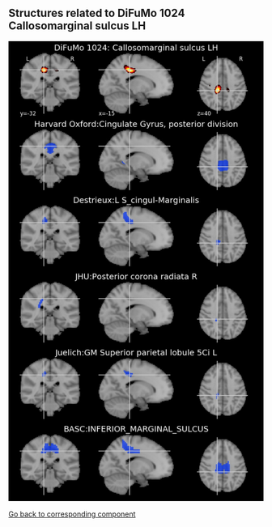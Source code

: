 


## Structures related to DiFuMo 1024 Callosomarginal sulcus LH

![749](749.jpg "Structures related to DiFuMo 1024 Callosomarginal sulcus LH")

[Go back to corresponding component](https://parietal-inria.github.io/DiFuMo/1024/html/749.html)
